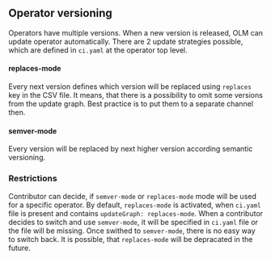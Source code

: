 ## Operator versioning

Operators have multiple versions. When a new version is released, OLM can update operator automatically. There are 2 update strategies possible, which are defined in `ci.yaml` at the operator top level.

#### replaces-mode
Every next version defines which version will be replaced using `replaces` key in the CSV file. It means, that there is a possibility to omit some versions from the update graph. Best practice is to put them to a separate channel then.

#### semver-mode
Every version will be replaced by next higher version according semantic versioning.

### Restrictions
Contributor can decide, if `semver-mode` or `replaces-mode` mode will be used for a specific operator. By default, `replaces-mode` is activated, when `ci.yaml` file is present and contains `updateGraph: replaces-mode`. When a contributor decides to switch and use `semver-mode`, it will be specified in `ci.yaml` file or the file will be missing.
Once swithed to `semver-mode`, there is no easy way to switch back. It is possible, that `replaces-mode` will be depracated in the future.